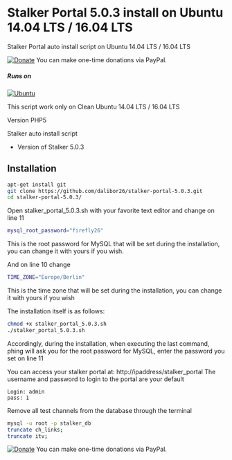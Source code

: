# Stalker Portal 5.0.3 install on Ubuntu 14.04 LTS / 16.04 LTS

Stalker Portal auto install script on Ubuntu 14.04 LTS / 16.04 LTS

[![Donate](https://img.shields.io/badge/Donate-PayPal-green.svg)](https://paypal.me/DaliborVidovic?country.x=BA&locale.x=en_US)  You can make one-time donations via PayPal.

##### Runs on
[![Ubuntu](https://user-images.githubusercontent.com/12951085/139538206-833d8d33-0d1b-4d51-8ec8-86e5cf14f82e.png)](https://www.ubuntu.com)

This script work only on Clean Ubuntu 14.04 LTS / 16.04 LTS

Version PHP5

Stalker auto install script
  * Version of Stalker 5.0.3

## Installation
```bash
apt-get install git
git clone https://github.com/dalibor26/stalker-portal-5.0.3.git
cd stalker-portal-5.0.3/
```

Open stalker_portal_5.0.3.sh with your favorite text editor and change on line 11
```bash
mysql_root_password="firefly26"
```
This is the root password for MySQL that will be set during the installation, you can change it with yours if you wish.


And on line 10 change
```bash
TIME_ZONE="Europe/Berlin"
```
This is the time zone that will be set during the installation, you can change it with yours if you wish

The installation itself is as follows:
```bash
chmod +x stalker_portal_5.0.3.sh
./stalker_portal_5.0.3.sh
```
Accordingly, during the installation, when executing the last command, phing will ask you for the root password for MySQL, enter the password you set on line 11



You can access your stalker portal at: http://ipaddress/stalker_portal The username and password to login to the portal are your default
```
Login: admin
pass: 1
```

Remove all test channels from the database through the terminal
```bash
mysql -u root -p stalker_db
truncate ch_links;
truncate itv;
```


[![Donate](https://img.shields.io/badge/Donate-PayPal-green.svg)](paypal.me/daliborDE)  You can make one-time donations via PayPal.
